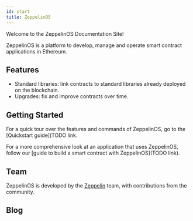 ```yaml
---
id: start
title: ZeppelinOS
---
```


Welcome to the ZeppelinOS Documentation Site!

ZeppelinOS is a platform to develop, manage and operate smart contract
applications in Ethereum.

## Features

* Standard libraries: link contracts to standard libraries already deployed on the blockchain.
* Upgrades: fix and improve contracts over time.

## Getting Started

For a quick tour over the features and commands of
ZeppelinOS, go to the [Quickstart guide](TODO link.

For a more comprehensive look at an application that uses
ZeppelinOS, follow our
[guide to build a smart contract with ZeppelinOS](TODO link).

## Team

ZeppelinOS is developed by the [Zeppelin](https://zeppelin.solutions/) team,
with contributions from the community.

## Blog
